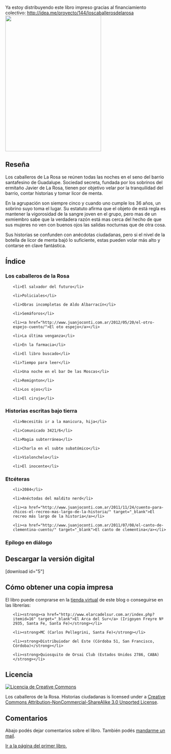 <html><body><p>Ya estoy distribuyendo este libro impreso gracias al financiamiento colectivo: <a href="http://idea.me/proyecto/144/loscaballerosdelarosa" target="_blank">http://idea.me/proyecto/144/loscaballerosdelarosa</a>



<img class="aligncenter size-full wp-image-3879" title="Los caballeros de la Rosa" alt="" src="/wp-content/uploads/2011/12/LosCaballerosDeLaRosa_cover.jpg" width="300" height="426">

</p><h2>Reseña</h2>

Los caballeros de La Rosa se reúnen todas las noches en el seno del barrio santafesino de Guadalupe. Sociedad secreta, fundada por los sobrinos del ermitaño Javier de La Rosa, tienen por objetivo velar por la tranquilidad del barrio, contar historias y tomar licor de menta.



En la agrupación son siempre cinco y cuando uno cumple los 36 años, un sobrino suyo toma el lugar. Su estatuto afirma que el objeto de está regla es mantener la vigorosidad de la sangre joven en el grupo, pero mas de un exmiembro sabe que la verdadera razón está mas cerca del hecho de que sus mujeres no ven con buenos ojos las salidas nocturnas que de otra cosa.



Sus historias se confunden con anécdotas ciudadanas, pero si el nivel de la botella de licor de menta bajó lo suficiente, estas pueden volar más alto y contarse en clave fantástica.

<h2>Índice</h2>

<h3>Los caballeros de la Rosa</h3>

<ul>

	<li>El salvador del futuro</li>

	<li>Policiales</li>

	<li>Obras incompletas de Aldo Albarracín</li>

	<li>Semáforos</li>

	<li><a href="http://www.juanjoconti.com.ar/2012/05/20/el-otro-espejo-cuento/">El oto espejo</a></li>

	<li>La última venganza</li>

	<li>En la farmacia</li>

	<li>El libro buscado</li>

	<li>Tiempo para leer</li>

	<li>Una noche en el bar De las Moscas</li>

	<li>Remignton</li>

	<li>Los ojos</li>

	<li>El ciruja</li>

</ul>

<h3>Historias escritas bajo tierra</h3>

<ul>

	<li>Necesitás ir a la manicura, hija</li>

	<li>Comunicado 3421/6</li>

	<li>Magia subterránea</li>

	<li>Charla en el subte subatómico</li>

	<li>Violonchelo</li>

	<li>El inocente</li>

</ul>

<h3>Etcéteras</h3>

<ul>

	<li>2084</li>

	<li>Anéctodas del maldito nerd</li>

	<li><a href="http://www.juanjoconti.com.ar/2011/11/24/cuento-para-chicos-el-recreo-mas-largo-de-la-historia/" target="_blank">El recreo más largo de la historia</a></li>

	<li><a href="http://www.juanjoconti.com.ar/2011/07/08/el-canto-de-clementina-cuento/" target="_blank">El canto de clementina</a></li>

</ul>

<h3>Epílogo en diálogo</h3>

<h2>Descargar la versión digital</h2>

[download id="5"]

<h2>Cómo obtener una copia impresa</h2>

El libro puede comprarse en la <a href="http://www.juanjoconti.com.ar/tienda-virtual/">tienda virtual</a> de este blog o conseguirse en las librerías:

<ul>

	<li><strong><a href="http://www.elarcadelsur.com.ar/index.php?itemid=16" target="_blank">El Arca del Sur</a> (Irigoyen Freyre Nº 2935, Santa Fe, Santa Fe)</strong></li>

	<li><strong>MC (Carlos Pellegrini, Santa Fe)</strong></li>

	<li><strong>Distribuiodar del Este (Córdoba 51, San Francisco, Córdoba)</strong></li>

	<li><strong>Quiosquito de Orsai Club (Estados Unidos 2786, CABA)</strong></li>

</ul>

<h2>Licencia</h2>

<a href="http://creativecommons.org/licenses/by-nc-sa/3.0/" rel="license"><img style="border-width: 0;" alt="Licencia de Creative Commons" src="http://i.creativecommons.org/l/by-nc-sa/3.0/88x31.png"></a>

Los caballeros de la Rosa. Historias ciudadanas is licensed under a <a href="http://creativecommons.org/licenses/by-nc-sa/3.0/" rel="license">Creative Commons Attribution-NonCommercial-ShareAlike 3.0 Unported License</a>.

<h2>Comentarios</h2>

Abajo podés dejar comentarios sobre el libro. También podés <a href="mailto:jjconti@gmail.com">mandarme un mail</a>.

<a href="http://www.juanjoconti.com.ar/cuentos/" target="_blank">Ir a la página del primer libro.</a></body></html>